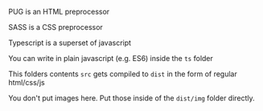 PUG is an HTML preprocessor

SASS is a CSS preprocessor

Typescript is a superset of javascript

You can write in plain javascript (e.g. ES6) inside the `ts` folder

This folders contents `src` gets compiled to `dist` in the form of regular html/css/js

You don't put images here. Put those inside of the `dist/img` folder directly.